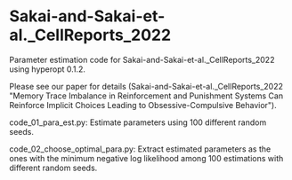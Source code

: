 # Sakai-and-Sakai-et-al._CellReports_2022

Parameter estimation code for Sakai-and-Sakai-et-al._CellReports_2022 using hyperopt 0.1.2.

Please see our paper for details (Sakai-and-Sakai-et-al._CellReports_2022 "Memory Trace Imbalance in Reinforcement and Punishment Systems Can Reinforce Implicit Choices Leading to Obsessive-Compulsive Behavior").

code_01_para_est.py: Estimate parameters using 100 different random seeds.

code_02_choose_optimal_para.py: Extract estimated parameters as the ones with the minimum negative log likelihood among 100 estimations with different random seeds.
